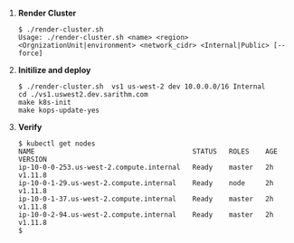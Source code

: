 1. **Render Cluster**
    ```
    $ ./render-cluster.sh 
    Usage: ./render-cluster.sh <name> <region> <OrgnizationUnit|environment> <network_cidr> <Internal|Public> [--force]

1. **Initilize and deploy**
    ```
    $ ./render-cluster.sh  vs1 us-west-2 dev 10.0.0.0/16 Internal 
    cd ./vs1.uswest2.dev.sarithm.com
    make k8s-init
    make kops-update-yes

1. **Verify**
    ```
    $ kubectl get nodes 
    NAME                                       STATUS   ROLES    AGE   VERSION
    ip-10-0-0-253.us-west-2.compute.internal   Ready    master   2h    v1.11.8
    ip-10-0-1-29.us-west-2.compute.internal    Ready    node     2h    v1.11.8
    ip-10-0-1-37.us-west-2.compute.internal    Ready    master   2h    v1.11.8
    ip-10-0-2-94.us-west-2.compute.internal    Ready    master   2h    v1.11.8
    $ 